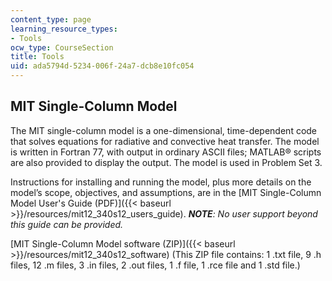 ```yaml
---
content_type: page
learning_resource_types:
- Tools
ocw_type: CourseSection
title: Tools
uid: ada5794d-5234-006f-24a7-dcb8e10fc054
---
```


MIT Single-Column Model
-----------------------

The MIT single-column model is a one-dimensional, time-dependent code that solves equations for radiative and convective heat transfer. The model is written in Fortran 77, with output in ordinary ASCII files; MATLAB® scripts are also provided to display the output. The model is used in Problem Set 3.

Instructions for installing and running the model, plus more details on the model’s scope, objectives, and assumptions, are in the [MIT Single-Column Model User's Guide (PDF)]({{< baseurl >}}/resources/mit12_340s12_users_guide). _**NOTE**: No user support beyond this guide can be provided._

[MIT Single-Column Model software (ZIP)]({{< baseurl >}}/resources/mit12_340s12_software) (This ZIP file contains: 1 .txt file, 9 .h files, 12 .m files, 3 .in files, 2 .out files, 1 .f file, 1 .rce file and 1 .std file.)